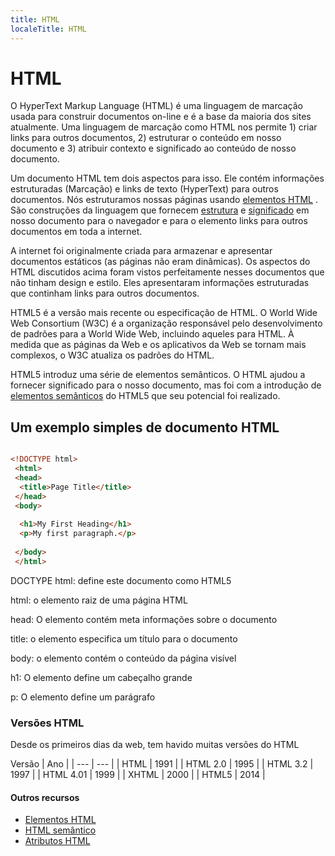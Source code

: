 ```yaml
---
title: HTML
localeTitle: HTML
---
```

# HTML

O HyperText Markup Language (HTML) é uma linguagem de marcação usada para construir documentos on-line e é a base da maioria dos sites atualmente. Uma linguagem de marcação como HTML nos permite 1) criar links para outros documentos, 2) estruturar o conteúdo em nosso documento e 3) atribuir contexto e significado ao conteúdo de nosso documento.

Um documento HTML tem dois aspectos para isso. Ele contém informações estruturadas (Marcação) e links de texto (HyperText) para outros documentos. Nós estruturamos nossas páginas usando [elementos HTML](#) . São construções da linguagem que fornecem [estrutura](#) e [significado](#) em nosso documento para o navegador e para o elemento links para outros documentos em toda a internet.

A internet foi originalmente criada para armazenar e apresentar documentos estáticos (as páginas não eram dinâmicas). Os aspectos do HTML discutidos acima foram vistos perfeitamente nesses documentos que não tinham design e estilo. Eles apresentaram informações estruturadas que continham links para outros documentos.

HTML5 é a versão mais recente ou especificação de HTML. O World Wide Web Consortium (W3C) é a organização responsável pelo desenvolvimento de padrões para a World Wide Web, incluindo aqueles para HTML. À medida que as páginas da Web e os aplicativos da Web se tornam mais complexos, o W3C atualiza os padrões do HTML.

HTML5 introduz uma série de elementos semânticos. O HTML ajudou a fornecer significado para o nosso documento, mas foi com a introdução de [elementos semânticos](#) do HTML5 que seu potencial foi realizado.

## Um exemplo simples de documento HTML

```html

<!DOCTYPE html> 
 <html> 
 <head> 
  <title>Page Title</title> 
 </head> 
 <body> 
 
  <h1>My First Heading</h1> 
  <p>My first paragraph.</p> 
 
 </body> 
 </html> 
```

DOCTYPE html: define este documento como HTML5

html: o elemento raiz de uma página HTML

head: O elemento contém meta informações sobre o documento

title: o elemento especifica um título para o documento

body: o elemento contém o conteúdo da página visível

h1: O elemento define um cabeçalho grande

p: O elemento define um parágrafo

### Versões HTML

Desde os primeiros dias da web, tem havido muitas versões do HTML

Versão | Ano | | --- | --- | | HTML | 1991 | | HTML 2.0 | 1995 | | HTML 3.2 | 1997 | | HTML 4.01 | 1999 | | XHTML | 2000 | | HTML5 | 2014 |

#### Outros recursos

*   [Elementos HTML](https://guide.freecodecamp.org/html/elements)
*   [HTML semântico](https://guide.freecodecamp.org/html/html5-semantic-elements)
*   [Atributos HTML](https://guide.freecodecamp.org/html/attributes)
